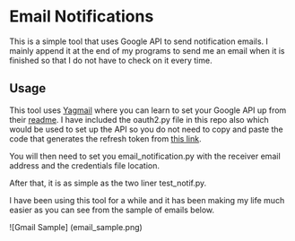 # Email Notifications
This is a simple tool that uses Google API to send notification emails.
I mainly append it at the end of my programs to send me an email when it is finished so that I do not have to check on it every time.

## Usage
This tool uses [Yagmail](https://github.com/kootenpv/yagmail) where you can learn to set your Google API up from their [readme](https://github.com/kootenpv/yagmail/blob/master/README.md). I have included the oauth2.py file in this repo also which would be used to set up the API so you do not need to copy and paste the code that generates the refresh token from [this link](https://blog.macuyiko.com/post/2016/how-to-send-html-mails-with-oauth2-and-gmail-in-python.html).

You will then need to set you email_notification.py with the receiver email address and the credentials file location.

After that, it is as simple as the two liner test_notif.py.

I have been using this tool for a while and it has been making my life much easier as you can see from the sample of emails below.

![Gmail Sample] (email_sample.png)
